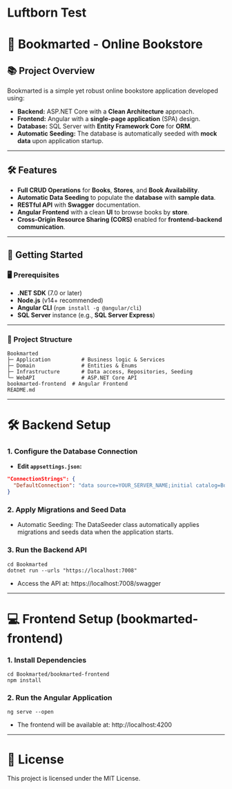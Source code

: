 # Luftborn Test
 
# 📖 Bookmarted - Online Bookstore

## 📚 Project Overview
Bookmarted is a simple yet robust online bookstore application developed using:
- **Backend:** ASP.NET Core with a **Clean Architecture** approach.
- **Frontend:** Angular with a **single-page application** (SPA) design.
- **Database:** SQL Server with **Entity Framework Core** for **ORM**.
- **Automatic Seeding:** The database is automatically seeded with **mock data** upon application startup.

---

## 🛠 Features
- **Full CRUD Operations** for **Books**, **Stores**, and **Book Availability**.
- **Automatic Data Seeding** to populate the **database** with **sample data**.
- **RESTful API** with **Swagger** documentation.
- **Angular Frontend** with a clean **UI** to browse books by **store**.
- **Cross-Origin Resource Sharing (CORS)** enabled for **frontend-backend communication**.

---

## 🚀 Getting Started

### 🖥️ Prerequisites
- **.NET SDK** (7.0 or later)
- **Node.js** (v14+ recommended)
- **Angular CLI** (`npm install -g @angular/cli`)
- **SQL Server** instance (e.g., **SQL Server Express**)

---

### 📂 Project Structure
```plaintext
Bookmarted
├─ Application          # Business logic & Services
├─ Domain               # Entities & Enums
├─ Infrastructure       # Data access, Repositories, Seeding
└─ WebAPI               # ASP.NET Core API
bookmarted-frontend  # Angular Frontend
README.md
```
---

# 🛠️ Backend Setup

### 1. Configure the Database Connection
- **Edit `appsettings.json`:**

```json
"ConnectionStrings": {
  "DefaultConnection": "data source=YOUR_SERVER_NAME;initial catalog=BookmartedDb;trusted_connection=true"
}
```
### 2. Apply Migrations and Seed Data
- Automatic Seeding: The DataSeeder class automatically applies migrations and seeds data when the application starts.

### 3. Run the Backend API
```plaintext
cd Bookmarted
dotnet run --urls "https://localhost:7008"
```
- Access the API at: https://localhost:7008/swagger
---
# 💻 Frontend Setup (bookmarted-frontend)
### 1. Install Dependencies
```plaintext
cd Bookmarted/bookmarted-frontend
npm install
```
### 2. Run the Angular Application
```plaintext
ng serve --open
```
- The frontend will be available at: http://localhost:4200
---
# 📄 License

This project is licensed under the MIT License.
